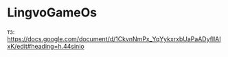 # LingvoGameOs
тз: https://docs.google.com/document/d/1CkvnNmPx_YqYykxrxbUaPaADyfllAIxK/edit#heading=h.44sinio


